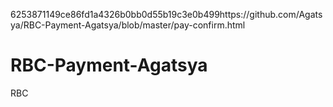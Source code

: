 6253871149ce86fd1a4326b0bb0d55b19c3e0b499https://github.com/Agatsya/RBC-Payment-Agatsya/blob/master/pay-confirm.html
# RBC-Payment-Agatsya
RBC
